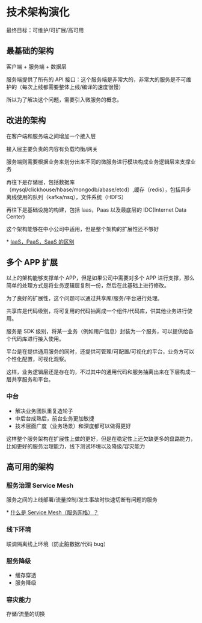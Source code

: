 # 技术架构演化

最终目标：可维护/可扩展/高可用

## 最基础的架构

客户端 + 服务端 + 数据层

服务端提供了所有的 API 接口：这个服务端是非常大的，非常大的服务是不可维护的（每次上线都需要整体上线/编译的速度很慢）

所以为了解决这个问题，需要引入微服务的概念。

## 改进的架构

在客户端和服务端之间增加一个接入层

接入层主要负责的内容有负载均衡/网关

服务端则需要根据业务来划分出来不同的微服务进行模块构成业务逻辑层来支撑业务

再往下是存储层，包括数据库（mysql/clickhouse/hbase/mongodb/abase/etcd）,缓存（redis），包括异步离线使用的队列（kafka/nsq），文件系统（HDFS）

再往下是基础设施的构建，包括 Iaas，Paas 以及最底层的 IDC(Internet Data Center)

这个架构能够在中小公司中适用，但是整个架构的扩展性还不够好

\* [IaaS，PaaS，SaaS 的区别](http://www.ruanyifeng.com/blog/2017/07/iaas-paas-saas.html)

## 多个 APP 扩展

以上的架构能够支撑单个 APP，但是如果公司中需要对多个 APP 进行支撑，那么简单的处理方式是将业务逻辑层复制一份，然后在此基础上进行修改。

为了良好的扩展性，这个问题可以通过共享库/服务/平台进行处理。

共享库是代码级别，将可复用的代码抽离成一个组件/代码库，供其他业务进行使用。

服务是 SDK 级别，将某一业务（例如用户信息）封装为一个服务，可以提供给各个代码库进行接入使用。

平台是在提供通用服务的同时，还提供可管理/可配置/可视化的平台，业务方可以个性化配置，可视化观察。

这样，业务逻辑层还是存在的，不过其中的通用代码和服务抽离出来在下层构成一层共享服务和平台。

### 中台

- 解决业务团队重复造轮子
- 中后台成熟后，前台业务更加敏捷
- 技术层面广度（业务场景）和深度都可以做得更好

这样整个服务架构在扩展性上做的更好，但是在稳定性上还欠缺更多的盘路能力，比如更好的服务治理能力，线下测试环境以及降级/容灾能力

## 高可用的架构

### 服务治理 Service Mesh

服务之间的上线部署/流量控制/发生事故时快速切断有问题的服务

\* [什么是 Service Mesh（服务网格）？](https://jimmysong.io/blog/what-is-a-service-mesh/)

### 线下环境

联调隔离线上环境（防止脏数据/代码 bug）

### 服务降级

- 缓存穿透
- 服务降级

### 容灾能力

存储/流量的切换
